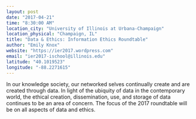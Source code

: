 ```yaml
---
layout: post
date: "2017-04-21"
time: "8:30:00 AM"
location_city: "University of Illinois at Urbana-Champaign"
location_physical: "Champaign, IL"
title: "Data & Ethics: Information Ethics Roundtable"
author: "Emily Knox"
website: "https://ier2017.wordpress.com"
email: "ier2017-ischool@illinois.edu"
latitude: "40.1019523"
longitude: "-88.2271615"
---
```


In our knowledge society, our networked selves continually create and are created through data. In light of the ubiquity of data in  the contemporary world, the ethical creation, dissemination, use, and storage of data continues to be an area of concern.  The focus of the 2017 roundtable will be on all aspects of data and ethics.
